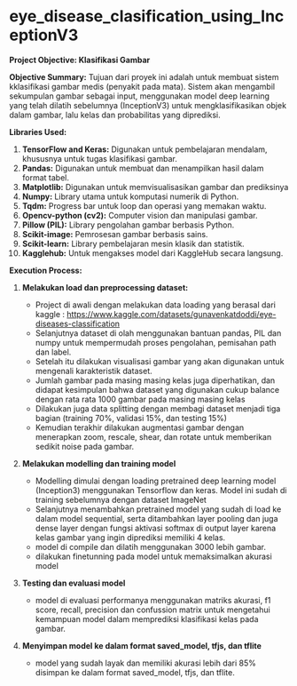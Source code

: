# eye_disease_clasification_using_InceptionV3

**Project Objective:  Klasifikasi Gambar**

**Objective Summary:**
Tujuan dari proyek ini adalah untuk membuat sistem kklasifikasi gambar medis (penyakit pada mata). Sistem akan mengambil sekumpulan gambar sebagai input, menggunakan model deep learning yang telah dilatih sebelumnya (InceptionV3) untuk mengklasifikasikan objek dalam gambar, lalu kelas dan probabilitas yang diprediksi.

**Libraries Used:**
1. **TensorFlow and Keras:** Digunakan untuk pembelajaran mendalam, khususnya untuk tugas klasifikasi gambar.
2. **Pandas:** Digunakan untuk membuat dan menampilkan hasil dalam format tabel.
3. **Matplotlib:** Digunakan untuk memvisualisasikan gambar dan prediksinya 
4. **Numpy:** Library utama untuk komputasi numerik di Python.
5. **Tqdm:** Progress bar untuk loop dan operasi yang memakan waktu.
6. **Opencv-python (cv2):** Computer vision dan manipulasi gambar.
7. **Pillow (PIL):** Library pengolahan gambar berbasis Python.
8. **Scikit-image:** Pemrosesan gambar berbasis sains.
9. **Scikit-learn:** Library pembelajaran mesin klasik dan statistik.
10. **Kagglehub:** Untuk mengakses model dari KaggleHub secara langsung.

**Execution Process:**

1. **Melakukan load dan preprocessing dataset:**
   - Project di awali dengan melakukan data loading yang berasal dari kaggle : https://www.kaggle.com/datasets/gunavenkatdoddi/eye-diseases-classification
   - Selanjutnya dataset di olah menggunakan bantuan pandas, PIL dan numpy untuk mempermudah proses pengolahan, pemisahan path dan label.
   - Setelah itu dilakukan visualisasi gambar yang akan digunakan untuk mengenali karakteristik dataset.
   - Jumlah gambar pada masing masing kelas juga diperhatikan, dan didapat kesimpulan bahwa dataset yang digunakan cukup balance dengan rata rata 1000 gambar pada masing masing kelas
   - Dilakukan juga data splitting dengan membagi dataset menjadi tiga bagian (training 70%, validasi 15%, dan testing 15%)
   - Kemudian terakhir dilakukan augmentasi gambar dengan menerapkan zoom, rescale, shear, dan rotate untuk memberikan sedikit noise pada gambar.
   
2. **Melakukan modelling dan training model**
   - Modelling dimulai dengan loading pretrained deep learning model (Inception3) menggunakan Tensorflow dan keras. Model ini sudah di training sebelumnya dengan dataset ImageNet
   - Selanjutnya menambahkan pretrained model yang sudah di load ke dalam model sequential, serta ditambahkan layer pooling dan juga dense layer dengan fungsi aktivasi softmax di output layer karena kelas gambar yang ingin diprediksi memiliki 4 kelas.
   - model di compile dan dilatih menggunakan 3000 lebih gambar.
   - dilakukan finetunning pada model untuk memaksimalkan akurasi model

3. **Testing dan evaluasi model**
   - model di evaluasi performanya menggunakan matriks akurasi, f1 score, recall, precision dan confussion matrix untuk mengetahui kemampuan model dalam memprediksi klasifikasi kelas pada gambar.

4. **Menyimpan model ke dalam format saved_model, tfjs, dan tflite**
   - model yang sudah layak dan memiliki akurasi lebih dari 85% disimpan ke dalam format saved_model, tfjs, dan tflite.
 

